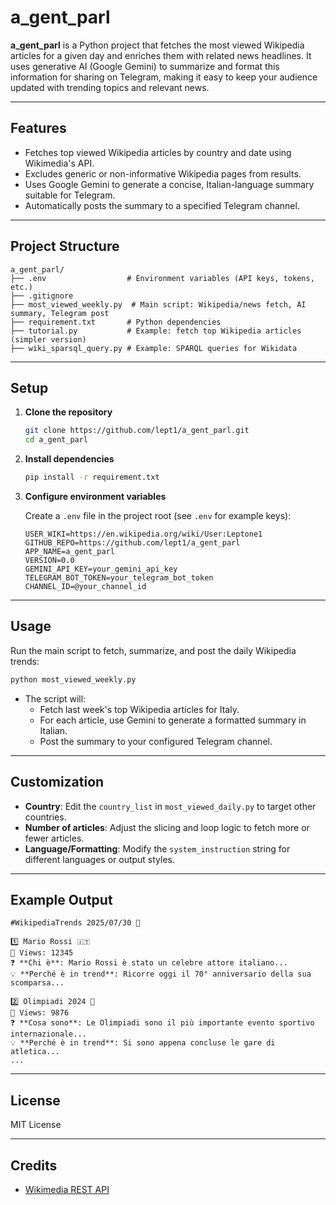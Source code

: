 # a_gent_parl

**a_gent_parl** is a Python project that fetches the most viewed Wikipedia articles for a given day and enriches them with related news headlines. It uses generative AI (Google Gemini) to summarize and format this information for sharing on Telegram, making it easy to keep your audience updated with trending topics and relevant news.

---

## Features

- Fetches top viewed Wikipedia articles by country and date using Wikimedia's API.
- Excludes generic or non-informative Wikipedia pages from results.
- Uses Google Gemini to generate a concise, Italian-language summary suitable for Telegram.
- Automatically posts the summary to a specified Telegram channel.

---

## Project Structure

```
a_gent_parl/
├── .env                  # Environment variables (API keys, tokens, etc.)
├── .gitignore
├── most_viewed_weekly.py  # Main script: Wikipedia/news fetch, AI summary, Telegram post
├── requirement.txt       # Python dependencies
├── tutorial.py           # Example: fetch top Wikipedia articles (simpler version)
├── wiki_sparsql_query.py # Example: SPARQL queries for Wikidata
```

---

## Setup

1. **Clone the repository**
   ```sh
   git clone https://github.com/lept1/a_gent_parl.git
   cd a_gent_parl
   ```

2. **Install dependencies**
   ```sh
   pip install -r requirement.txt
   ```

3. **Configure environment variables**

   Create a `.env` file in the project root (see `.env` for example keys):

   ```
   USER_WIKI=https://en.wikipedia.org/wiki/User:Leptone1
   GITHUB_REPO=https://github.com/lept1/a_gent_parl
   APP_NAME=a_gent_parl
   VERSION=0.0
   GEMINI_API_KEY=your_gemini_api_key
   TELEGRAM_BOT_TOKEN=your_telegram_bot_token
   CHANNEL_ID=@your_channel_id
   ```

---

## Usage

Run the main script to fetch, summarize, and post the daily Wikipedia trends:

```sh
python most_viewed_weekly.py
```

- The script will:
  - Fetch last week's top Wikipedia articles for Italy.
  - For each article, use Gemini to generate a formatted summary in Italian.
  - Post the summary to your configured Telegram channel.

---

## Customization

- **Country**: Edit the `country_list` in `most_viewed_daily.py` to target other countries.
- **Number of articles**: Adjust the slicing and loop logic to fetch more or fewer articles.
- **Language/Formatting**: Modify the `system_instruction` string for different languages or output styles.

---

## Example Output

```
#WikipediaTrends 2025/07/30 📅

1️⃣ Mario Rossi 🇮🇹
👀 Views: 12345
❓ **Chi è**: Mario Rossi è stato un celebre attore italiano...
💡 **Perché è in trend**: Ricorre oggi il 70° anniversario della sua scomparsa...

2️⃣ Olimpiadi 2024 🏅
👀 Views: 9876
❓ **Cosa sono**: Le Olimpiadi sono il più importante evento sportivo internazionale...
💡 **Perché è in trend**: Si sono appena concluse le gare di atletica...
...
```

---

## License

MIT License

---

## Credits

- [Wikimedia REST API](https://wikimedia.org/api/rest_v1/)
